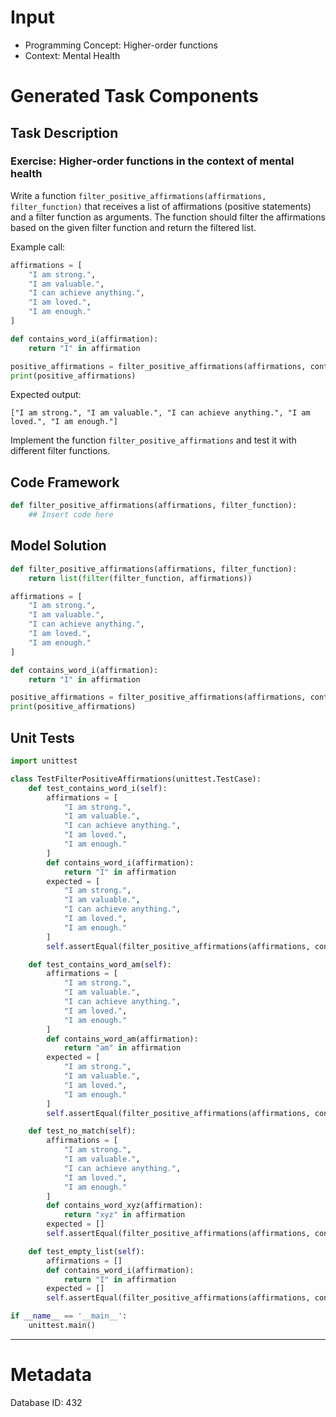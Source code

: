 # Input
- Programming Concept: Higher-order functions
- Context: Mental Health

# Generated Task Components
## Task Description
### Exercise: Higher-order functions in the context of mental health

Write a function `filter_positive_affirmations(affirmations, filter_function)` that receives a list of affirmations (positive statements) and a filter function as arguments. The function should filter the affirmations based on the given filter function and return the filtered list.

Example call:
```python
affirmations = [
    "I am strong.",
    "I am valuable.",
    "I can achieve anything.",
    "I am loved.",
    "I am enough."
]

def contains_word_i(affirmation):
    return "I" in affirmation

positive_affirmations = filter_positive_affirmations(affirmations, contains_word_i)
print(positive_affirmations)
```

Expected output:
```
["I am strong.", "I am valuable.", "I can achieve anything.", "I am loved.", "I am enough."]
```

Implement the function `filter_positive_affirmations` and test it with different filter functions.

## Code Framework
```python
def filter_positive_affirmations(affirmations, filter_function):
    ## Insert code here
```

## Model Solution
```python
def filter_positive_affirmations(affirmations, filter_function):
    return list(filter(filter_function, affirmations))

affirmations = [
    "I am strong.",
    "I am valuable.",
    "I can achieve anything.",
    "I am loved.",
    "I am enough."
]

def contains_word_i(affirmation):
    return "I" in affirmation

positive_affirmations = filter_positive_affirmations(affirmations, contains_word_i)
print(positive_affirmations)
```

## Unit Tests
```python
import unittest

class TestFilterPositiveAffirmations(unittest.TestCase):
    def test_contains_word_i(self):
        affirmations = [
            "I am strong.",
            "I am valuable.",
            "I can achieve anything.",
            "I am loved.",
            "I am enough."
        ]
        def contains_word_i(affirmation):
            return "I" in affirmation
        expected = [
            "I am strong.",
            "I am valuable.",
            "I can achieve anything.",
            "I am loved.",
            "I am enough."
        ]
        self.assertEqual(filter_positive_affirmations(affirmations, contains_word_i), expected)

    def test_contains_word_am(self):
        affirmations = [
            "I am strong.",
            "I am valuable.",
            "I can achieve anything.",
            "I am loved.",
            "I am enough."
        ]
        def contains_word_am(affirmation):
            return "am" in affirmation
        expected = [
            "I am strong.",
            "I am valuable.",
            "I am loved.",
            "I am enough."
        ]
        self.assertEqual(filter_positive_affirmations(affirmations, contains_word_am), expected)

    def test_no_match(self):
        affirmations = [
            "I am strong.",
            "I am valuable.",
            "I can achieve anything.",
            "I am loved.",
            "I am enough."
        ]
        def contains_word_xyz(affirmation):
            return "xyz" in affirmation
        expected = []
        self.assertEqual(filter_positive_affirmations(affirmations, contains_word_xyz), expected)

    def test_empty_list(self):
        affirmations = []
        def contains_word_i(affirmation):
            return "I" in affirmation
        expected = []
        self.assertEqual(filter_positive_affirmations(affirmations, contains_word_i), expected)

if __name__ == '__main__':
    unittest.main()
```
___
# Metadata
Database ID: 432
